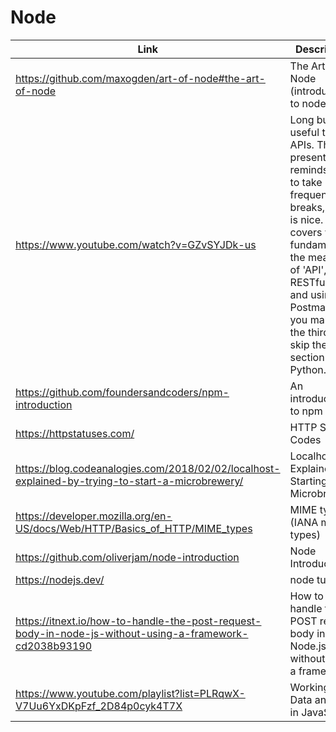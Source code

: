 # Node

| Link | Description | Added by |
| ---- | ----------- | -------- |
| https://github.com/maxogden/art-of-node#the-art-of-node | The Art of Node (introduction to node) | glrta  |
| https://www.youtube.com/watch?v=GZvSYJDk-us | Long but useful talk on APIs. The presenter reminds you to take frequent breaks, which is nice.  He covers web fundamentals, the meaning of 'API', RESTful APIs and using Postman. If you make it to the third part, skip the section on Python. | Ivo |
| https://github.com/foundersandcoders/npm-introduction | An introduction to npm | akomiqaia |
| https://httpstatuses.com/ | HTTP Status Codes | akomiqaia |
| https://blog.codeanalogies.com/2018/02/02/localhost-explained-by-trying-to-start-a-microbrewery/ | Localhost Explained By Starting A Microbrewery| akomiqaia |
| https://developer.mozilla.org/en-US/docs/Web/HTTP/Basics_of_HTTP/MIME_types | MIME types (IANA media types) | akomiqaia |
| https://github.com/oliverjam/node-introduction | Node Introduction | akomiqaia |
| https://nodejs.dev/ | node tutorial | akomiqaia |
| https://itnext.io/how-to-handle-the-post-request-body-in-node-js-without-using-a-framework-cd2038b93190 | How to handle the POST request body in Node.js without using a framework | akomiqaia |
| https://www.youtube.com/playlist?list=PLRqwX-V7Uu6YxDKpFzf_2D84p0cyk4T7X | Working with Data and APIs in JavaScript | akomiqaia |

